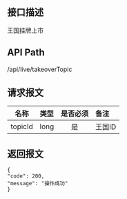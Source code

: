 ## 接口描述
王国挂牌上市
## API Path
/api/live/takeoverTopic
## 请求报文
|名称         |类型           |是否必须   |备注                                 |
|-------------|:--------------|:---------:|:------------------------------------|
|topicId    |long    |是    |王国ID    |
## 返回报文
    {
    "code": 200,
    "message": "操作成功"
    }
